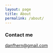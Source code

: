 ```yaml
---
layout: page
title: About
permalink: /about/
---
```


### Contact me

[danfhern@gmail.com](mailto:danfhern@gmail.com)
